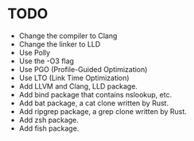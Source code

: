 # TODO

- Change the compiler to Clang
- Change the linker to LLD
- Use Polly
- Use the -O3 flag
- Use PGO (Profile-Guided Optimization)
- Use LTO (Link Time Optimization)
- Add LLVM and Clang, LLD package.
- Add bind package that contains nslookup, etc.
- Add bat package, a cat clone written by Rust.
- Add ripgrep package, a grep clone written by Rust.
- Add zsh package.
- Add fish package.
